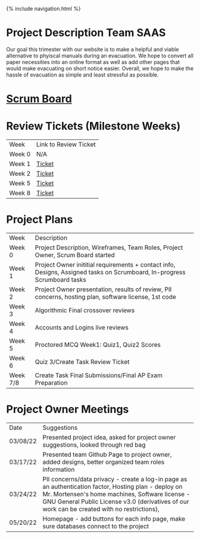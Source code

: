 {% include navigation.html %}

# Project Description Team SAAS
Our goal this trimester with our website is to make a helpful and viable alternative to phyiscal manuals during an evacuation. We hope to convert all paper necessities into an online format as well as add other pages that would make evacuating on short notice easier. Overall, we hope to make the hassle of evacuation as simple and least stressful as possible.

# [Scrum Board](https://github.com/sarayu-pr11/saas/projects/1)

# Review Tickets (Milestone Weeks)
 <table>
  <tr>
    <td> Week</td>
    <td> Link to Review Ticket </td>
  </tr>
  <tr>
    <td> Week 0 </td>
    <td> N/A </td>
  </tr>
  <tr>
    <td> Week 1 </td>
    <td> <a href="https://github.com/sarayu-pr11/saas/projects/1#card-79290897">Ticket</a></td>
  </tr>
   <tr>
    <td> Week 2 </td>
    <td> <a href="https://github.com/sarayu-pr11/saas/projects/1#card-79630639">Ticket</a></td>
    <tr>
    <td> Week 5 </td>
    <td> <a href="https://github.com/sarayu-pr11/saas/issues/12#issue-1207866734">Ticket</a></td>
  </tr>
   <tr>
    <td> Week 8 </td>
    <td> <a href="https://github.com/sarayu-pr11/saas/issues/17#issue-1234342430">Ticket</a></td>
  </tr>
 </table>
  

# Project Plans
 <table>
  <tr>
    <td> Week</td>
    <td> Description </td>
  </tr>
  <tr>
    <td> Week 0 </td>
    <td> Project Description, Wireframes, Team Roles, Project Owner, Scrum Board started </td>
  </tr>
  <tr>
    <td> Week 1 </td>
    <td> Project Owner inititial requirements + contact info, Designs, Assigned tasks on Scrumboard, In-progress Scrumboard tasks </td>
  </tr>
    <tr>
    <td> Week 2 </td>
    <td> Project Owner presentation, results of review, PII concerns, hosting plan, software license, 1st code </td>
  </tr>
    <tr>
    <td> Week 3 </td>
    <td> Algorithmic Final crossover reviews </td>
  </tr>
  </tr>
    <tr>
    <td> Week 4 </td>
    <td> Accounts and Logins live reviews </td>
  </tr>
  </tr>
    <tr>
    <td> Week 5 </td>
    <td> Proctored MCQ Week1: Quiz1, Quiz2 Scores </td>
  </tr>
  </tr>
    <tr>
    <td> Week 6 </td>
    <td> Quiz 3/Create Task Review Ticket </td>
  </tr>
    </tr>
  </tr>
    <tr>
    <td> Week 7/8 </td>
    <td> Create Task Final Submissions/Final AP Exam Preparation </td>
    </tr>
</table>
  
  
# Project Owner Meetings
 <table>
  <tr>
    <td> Date</td>
    <td> Suggestions </td>
  </tr>
  <tr>
    <td> 03/08/22 </td>
    <td> Presented project idea, asked for project owner suggestions, looked through red bag </td>
  </tr>
  <tr>
    <td> 03/17/22 </td>
    <td> Presented team Github Page to project owner, added designs, better organized team roles information </td>
  </tr>
  <tr>
    <td> 03/24/22 </td>
    <td> PII concerns/data privacy - create a log-in page as an authentication factor, Hosting plan - deploy on Mr. Mortensen's home machines, Software license - GNU General Public License v3.0 (derivatives of our work can be created with no restrictions),  </td>
  </tr>
  <tr>
    <td> 05/20/22 </td>
    <td> Homepage - add buttons for each info page, make sure databases connect to the project </td>
  </tr>
  </table>
